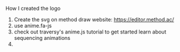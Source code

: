 How I created the logo

1. Create the svg on method draw website: https://editor.method.ac/
2. use anime.fa-js
3. check out traversy's anime.js tutorial to get started learn about sequencing animations
4.
